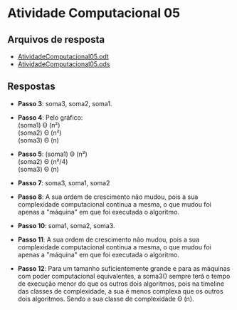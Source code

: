 # Atividade Computacional 05
## Arquivos de resposta
* [AtividadeComputacional05.odt](https://github.com/thiagomaia971/ProjetoAnaliseDeAlgoritmos/blob/master/AtividadeComputacional05/AtividadeComputacional05.odt)
* [AtividadeComputacional05.ods](https://github.com/thiagomaia971/ProjetoAnaliseDeAlgoritmos/blob/master/AtividadeComputacional05/AtividadeComputacional05.ods)

## Respostas
* **Passo 3**: soma3, soma2, soma1.

* **Passo 4**: Pelo gráfico: </br>
        (soma1) Θ (n²)      
        (soma2) Θ (n²)       
        (soma3) Θ (n)     

* **Passo 5**: (soma1) Θ (n²)      
         (soma2) Θ (n²/4)      
         (soma3) Θ (n)      

* **Passo 7**: soma3, soma1, soma2

* **Passo 8**: A sua ordem de crescimento não mudou, pois a sua complexidade computacional continua a mesma, o que mudou foi apenas a "máquina" em que foi executada o algoritmo.

* **Passo 10**: soma1, soma2, soma3.

* **Passo 11**: A sua ordem de crescimento não mudou, pois a sua complexidade computacional continua a mesma, o que mudou foi apenas a "máquina" em que foi executada o algoritmo.

* **Passo 12**: Para um tamanho suficientemente grande e para as máquinas com poder computacional equivalentes, a soma3() sempre terá o tempo de execução menor do que os outros dois algoritmos, pois na timeline das classes de complexidade, a sua é menos complexa que os outros dois algoritmos. Sendo a sua classe de complexidade Θ (n).
